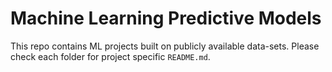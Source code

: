# Machine Learning Predictive Models

This repo contains ML projects built on publicly available data-sets. Please
check each folder for project specific `README.md`.
